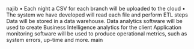 najib
• Each night a CSV for each branch will be uploaded to the cloud
• The system we have developed will read each file and perform ETL
steps
Data will be stored in a data warehouse.
Data analytics software will be used to create Business Intelligence
analytics for the client
Application monitoring software will be used to produce operational
metrics, such as system errors, up-time and more.
main

